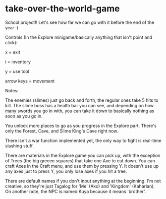 # take-over-the-world-game
School project!! Let's see how far we can go with it before the end of the year :)


Controls (In the Explore minigame/basically anything that isn't point and click):

x = exit

i = inventory

y = use tool

arrow keys = movement


Notes:

The enemies (slimes) just go back and forth, the regular ones take 5 hits to kill. The slime boss has a health bar you can see, and depending on how many swords you go in with, you can take it down to basically nothing as soon as you go in.

You unlock more places to go as you progress in the Explore part. There's only the Forest, Cave, and Slime King's Cave right now.

There isn't a war function implemented yet, the only way to fight is real-time slashing stuff.

There are materials in the Explore game you can pick up, with the exception of Trees (the big greeen squares) that take one Axe to cut down. You can craft Axes in the Craft menu, and use them by pressing Y. It doesn't use up any axes just to press Y, you only lose axes if you hit a tree.

There are default names if you don't input anything at the beginning. I'm not creative, so they're just Tagalog for 'Me' (Ako) and 'Kingdom' (Kaharian). On another note, the NPC is named Kuya because it means 'brother'.
